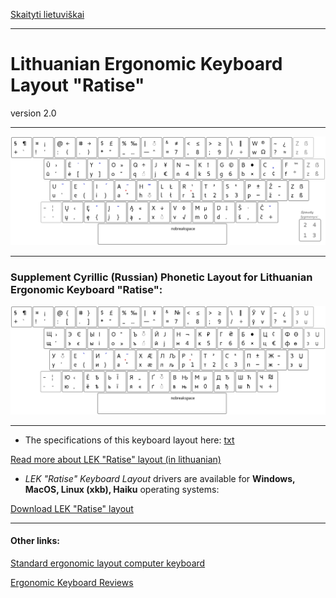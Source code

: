 [Skaityti lietuviškai](README.md)

------------------------------------

# Lithuanian Ergonomic Keyboard Layout "Ratise"

version 2.0

------------------------------------------------------------------------------------

![LEK "Ratise" Layout](docs/images/lek_ratise_layout.png)


------------------------------------------------------------------------------------

### Supplement Cyrillic (Russian) Phonetic Layout for Lithuanian Ergonomic Keyboard "Ratise":

![LEK "Ratise" Cyrillic](docs/images/lek_ratise_cyrillic_layout.png)

------------------------------------------------------------------------------------

+ The specifications of this keyboard layout here:  [txt](SPECIFICATIONS.txt)

[Read more about LEK "Ratise" layout (in lithuanian)](README.md)

+ _LEK "Ratise" Keyboard Layout_ drivers are available for __Windows, MacOS, Linux (xkb), Haiku__ operating systems:

[Download LEK "Ratise" layout](https://github.com/albuck/Ratise-layout/zipball/master)


------------------------------------------------------------------------------------

#### Other links:

[Standard ergonomic layout computer keyboard](https://albuck.github.io/SEL-keyboard/)

[Ergonomic Keyboard Reviews](http://xahlee.info/kbd/ergonomic_keyboards_index.html)
